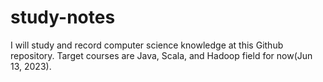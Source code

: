 # study-notes
I will study and record computer science knowledge at this Github repository.
Target courses are Java, Scala, and Hadoop field for now(Jun 13, 2023).